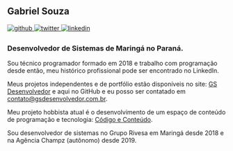 ## Gabriel Souza  
  

<a href="https://github.com/gsdesenvolvedor" target="_blank">
<img src=https://img.shields.io/badge/github-%2324292e.svg?&style=for-the-badge&logo=github&logoColor=white alt=github style="margin-bottom: 5px;" />
</a>
<a href="https://twitter.com/gsdesenvolvedor" target="_blank">
<img src=https://img.shields.io/badge/twitter-%2300acee.svg?&style=for-the-badge&logo=twitter&logoColor=white alt=twitter style="margin-bottom: 5px;" />
</a>
<a href="https://linkedin.com/in/gsdesenvolvedor" target="_blank">
<img src=https://img.shields.io/badge/linkedin-%231E77B5.svg?&style=for-the-badge&logo=linkedin&logoColor=white alt=linkedin style="margin-bottom: 5px;" />
</a>  
  



### Desenvolvedor de Sistemas de Maringá no Paraná.  

Sou técnico programador formado em 2018 e trabalho com programação desde então, meu histórico profissional pode ser encontrado no LinkedIn.

Meus projetos independentes e de portfólio estão disponíveis no site: [GS Desenvolvedor](https://gsdesenvolvedor.com.br) e aqui no GitHub e eu posso ser contatado em contato@gsdesenvolvedor.com.br.

Meu projeto hobbista atual é o desenvolvimento de um espaço de conteúdo de programação e tecnologia: [Código e Conteúdo](https://codigoeconteudo.com.br).

Sou desenvolvedor de sistemas no Grupo Rivesa em Maringá desde 2018 e na Agência Champz (autônomo) desde 2019.
